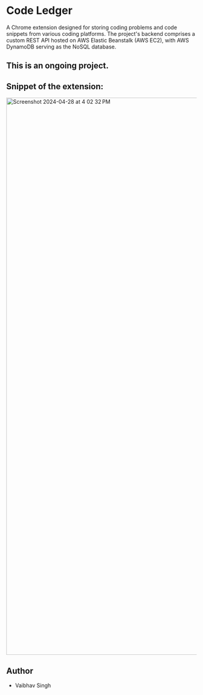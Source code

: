 # Code Ledger

A Chrome extension designed for storing coding problems and code snippets from various coding platforms. The project's backend comprises a custom REST API hosted on AWS Elastic Beanstalk (AWS EC2), with AWS DynamoDB serving as the NoSQL database. 

## This is an ongoing project.

## Snippet of the extension:
<img width="1470" alt="Screenshot 2024-04-28 at 4 02 32 PM" src="https://github.com/VaibhavSingh2104/Code-Ledger/assets/168328081/ad3fc2cb-7180-4c17-be16-56df1b0e553c">


## Author
- Vaibhav Singh

